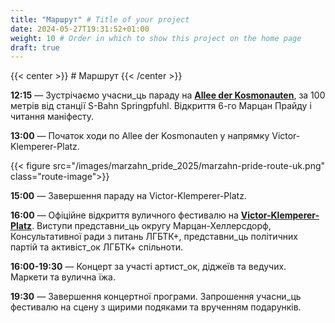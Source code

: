 ```yaml
---
title: "Маршрут" # Title of your project
date: 2024-05-27T19:31:52+01:00
weight: 10 # Order in which to show this project on the home page
draft: true
---
```


{{< center >}} # Маршрут {{< /center >}}

**12:15** — Зустрічаємо учасни_ць параду на **[Allee der Kosmonauten](https://maps.app.goo.gl/tnmB28o4wRPHxsYC8)**, за
100
метрів від станції S-Bahn Springpfuhl. Відкриття 6-го Марцан Прайду і читання маніфесту.

**13:00** — Початок ходи по Allee der Kosmonauten у напрямку Victor-Klemperer-Platz.

{{< figure src="/images/marzahn_pride_2025/marzahn-pride-route-uk.png" class="route-image">}}

**15:00** — Завершення параду на Victor-Klemperer-Platz.

**16:00** — Офіційне відкриття вуличного фестивалю на **[Victor-Klemperer-Platz](https://maps.app.goo.gl/12PfkDRWKR8yqouCA)**.
Виступи представни_ць округу Марцан-Хеллерсдорф, Консультативної ради з питань ЛГБТК+, представни_ць політичних партій
та активіст_ок ЛГБТК+
спільноти.

**16:00-19:30** — Концерт за участі артист_ок, діджеїв та ведучих. Маркети та вулична їжа.

**19:30** — Завершення концертної програми. Запрошення учасни_ць фестивалю на сцену з щирими подяками та врученням
подарунків.